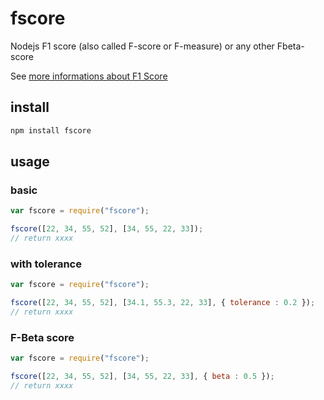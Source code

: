 # fscore
Nodejs F1 score (also called F-score or F-measure) or any other Fbeta-score

See [more informations about F1 Score](https://en.wikipedia.org/wiki/F1_score)

## install

```bash
npm install fscore
```

## usage

### basic

```javascript
var fscore = require("fscore");

fscore([22, 34, 55, 52], [34, 55, 22, 33]);
// return xxxx
```

### with tolerance

```javascript
var fscore = require("fscore");

fscore([22, 34, 55, 52], [34.1, 55.3, 22, 33], { tolerance : 0.2 });
// return xxxx
```
### F-Beta score

```javascript
var fscore = require("fscore");

fscore([22, 34, 55, 52], [34, 55, 22, 33], { beta : 0.5 });
// return xxxx
```
